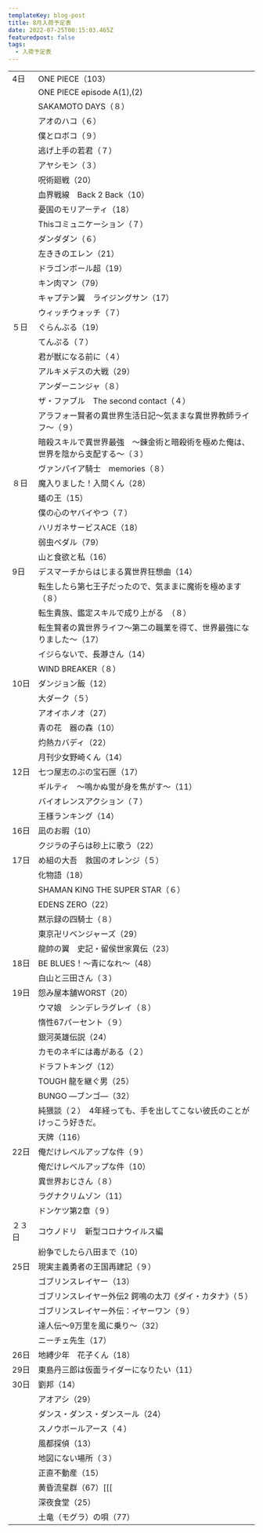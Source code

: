 ```yaml
---
templateKey: blog-post
title: 8月入荷予定表
date: 2022-07-25T00:15:03.465Z
featuredpost: false
tags:
  - 入荷予定表
---
```



|                        |                                           |
| ---------------------- | ----------------------------------------- |
| <!--StartFragment-->4日 | ONE PIECE（103）                            |
| 　                      | ONE PIECE episode A(1),(2)                |
| 　                      | SAKAMOTO DAYS（８）                          |
| 　                      | アオのハコ（６）                                  |
| 　                      | 僕とロボコ（９）                                  |
| 　                      | 逃げ上手の若君（７）                                |
| 　                      | アヤシモン（３）                                  |
| 　                      | 呪術廻戦（20）                                  |
| 　                      | 血界戦線　Back 2 Back（10）                      |
| 　                      | 憂国のモリアーティ（18）                             |
| 　                      | Thisコミュニケーション（７）                          |
| 　                      | ダンダダン（６）                                  |
| 　                      | 左ききのエレン（21）                               |
| 　                      | ドラゴンボール超（19）                              |
| 　                      | キン肉マン（79）                                 |
| 　                      | キャプテン翼　ライジングサン（17）                        |
| 　                      | ウィッチウォッチ（７）                               |
| ５日                     | ぐらんぶる（19）                                 |
| 　                      | てんぷる（７）                                   |
| 　                      | 君が獣になる前に（４）                               |
| 　                      | アルキメデスの大戦（29）                             |
| 　                      | アンダーニンジャ（８）                               |
| 　                      | ザ・ファブル　The second contact（４）              |
| 　                      | アラフォー賢者の異世界生活日記～気ままな異世界教師ライフ～（９）          |
| 　                      | 暗殺スキルで異世界最強　～錬金術と暗殺術を極めた俺は、世界を陰から支配する～（３） |
| 　                      | ヴァンパイア騎士　memories（８）                      |
| ８日                     | 魔入りました！入間くん（28）                           |
| 　                      | 蟻の王（15）                                   |
| 　                      | 僕の心のヤバイやつ（７）                              |
| 　                      | ハリガネサービスACE（18）                           |
| 　                      | 弱虫ペダル（79）                                 |
| 　                      | 山と食欲と私（16）                                |
| 9日                     | デスマーチからはじまる異世界狂想曲（14）                     |
| 　                      | 転生したら第七王子だったので、気ままに魔術を極めます（８）             |
| 　                      | 転生貴族、鑑定スキルで成り上がる　（８）                      |
| 　                      | 転生賢者の異世界ライフ～第二の職業を得て、世界最強になりました～（17）      |
| 　                      | イジらないで、長瀞さん（14）                           |
| 　                      | WIND BREAKER（８）                           |
| 10日                    | ダンジョン飯（12）                                |
| 　                      | 大ダーク（５）                                   |
| 　                      | アオイホノオ（27）                                |
| 　                      | 青の花　器の森（10）                               |
| 　                      | 灼熱カバディ（22）                                |
| 　                      | 月刊少女野崎くん（14）                              |
| 12日                    | 七つ屋志のぶの宝石匣（17）                            |
| 　                      | ギルティ　～鳴かぬ蛍が身を焦がす～（11）                     |
| 　                      | バイオレンスアクション（７）                            |
| 　                      | 王様ランキング（14）                               |
| 16日                    | 凪のお暇（10）                                  |
| 　                      | クジラの子らは砂上に歌う（22）                          |
| 17日                    | め組の大吾　救国のオレンジ（５）                          |
| 　                      | 化物語（18）                                   |
| 　                      | SHAMAN KING THE SUPER STAR（６）             |
| 　                      | EDENS ZERO（22）                            |
| 　                      | 黙示録の四騎士（８）                                |
| 　                      | 東京卍リベンジャーズ（29）                            |
| 　                      | 龍帥の翼　史記・留侯世家異伝（23）                        |
| 18日                    | BE BLUES！～青になれ～（48）                       |
| 　                      | 白山と三田さん（３）                                |
| 19日                    | 怨み屋本舗WORST（20）                            |
| 　                      | ウマ娘　シンデレラグレイ（８）                           |
| 　                      | 惰性67パーセント（９）                              |
| 　                      | 銀河英雄伝説（24）                                |
| 　                      | カモのネギには毒がある（２）                            |
| 　                      | ドラフトキング（12）                               |
| 　                      | TOUGH 龍を継ぐ男（25）                           |
| 　                      | BUNGO ―ブンゴ―（32）                           |
| 　                      | 純猥談（２）　4年経っても、手を出してこない彼氏のことがけっこう好きだ。      |
| 　                      | 天牌（116）                                   |
| 22日                    | 俺だけレベルアップな件（９）                            |
| 　                      | 俺だけレベルアップな件（10）                           |
| 　                      | 異世界おじさん（８）                                |
| 　                      | ラグナクリムゾン（11）                              |
| 　                      | ドンケツ第2章（９）                                |
| ２３日                    | コウノドリ　新型コロナウイルス編                          |
| 　                      | 紛争でしたら八田まで（10）                            |
| 25日                    | 現実主義勇者の王国再建記（９）                           |
| 　                      | ゴブリンスレイヤー（13）                             |
| 　                      | ゴブリンスレイヤー外伝2 鍔鳴の太刀《ダイ・カタナ》（５）             |
| 　                      | ゴブリンスレイヤー外伝：イヤーワン（９）                      |
| 　                      | 達人伝～9万里を風に乗り～（32）                         |
| 　                      | ニーチェ先生（17）                                |
| 26日                    | 地縛少年　花子くん（18）                             |
| 29日                    | 東島丹三郎は仮面ライダーになりたい（11）                     |
| 30日                    | 劉邦（14）                                    |
| 　                      | アオアシ（29）                                  |
| 　                      | ダンス・ダンス・ダンスール（24）                         |
| 　                      | スノウボールアース（４）                              |
| 　                      | 風都探偵（13）                                  |
| 　                      | 地図にない場所（３）                                |
| 　                      | 正直不動産（15）                                 |
| 　                      | 黄昏流星群（67）[[[                              |
| 　                      | 深夜食堂（25）                                  |
| 　                      | 土竜（モグラ）の唄（77）<!--EndFragment-->           |
